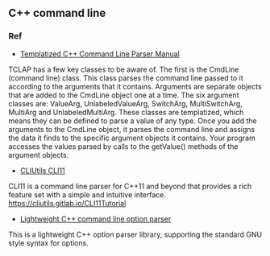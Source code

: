 
## C++ command line

### Ref

- [Templatized C++ Command Line Parser Manual](http://tclap.sourceforge.net/manual.html)

TCLAP has a few key classes to be aware of. The first is the CmdLine (command line) class. This class parses the command line passed to it according to the arguments that it contains. Arguments are separate objects that are added to the CmdLine object one at a time. The six argument classes are: ValueArg, UnlabeledValueArg, SwitchArg, MultiSwitchArg, MultiArg and UnlabeledMultiArg. These classes are templatized, which means they can be defined to parse a value of any type. Once you add the arguments to the CmdLine object, it parses the command line and assigns the data it finds to the specific argument objects it contains. Your program accesses the values parsed by calls to the getValue() methods of the argument objects.

- [CLIUtils CLI11](https://github.com/CLIUtils/CLI11)

CLI11 is a command line parser for C++11 and beyond that provides a rich feature set with a simple and intuitive interface. https://cliutils.gitlab.io/CLI11Tutorial

- [Lightweight C++ command line option parser](https://github.com/jarro2783/cxxopts)

This is a lightweight C++ option parser library, supporting the standard GNU style syntax for options.
